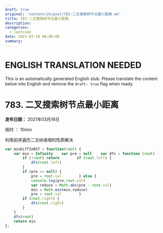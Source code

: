 ```yaml
---
draft: true
original: 'content/zh/post/783-二叉搜索树节点最小距离.md'
title: 783-二叉搜索树节点最小距离
description: 
categories:
  - leetcode
date: 2021-03-18 00:00:00
summary: 
---
```


# ENGLISH TRANSLATION NEEDED

This is an automatically generated English stub. Please translate the content below into English and remove the `draft: true` flag when ready.

<!-- ORIGINAL CHINESE CONTENT STARTS -->
# 783. 二叉搜索树节点最小距离

**发布日期：** 2021年03月18日

用时 ： 10min

利用前序遍历二叉树递增的性质解决

```javascript
var minDiffInBST = function(root) {
    var min = Infinity    var pre = null    var dfs = function (root) {
        if (!root) return        if (root.left) {
            dfs(root.left)
        }
        if (pre == null) {
            pre = root.val        } else {
            console.log(pre,root.val)
            var reduce = Math.abs(pre - root.val)
            min = Math.min(min,reduce)
            pre = root.val        }
        if (root.right) {
            dfs(root.right)
        }
    }
    dfs(root)
    return min
};
```
<!-- ORIGINAL CHINESE CONTENT ENDS -->
